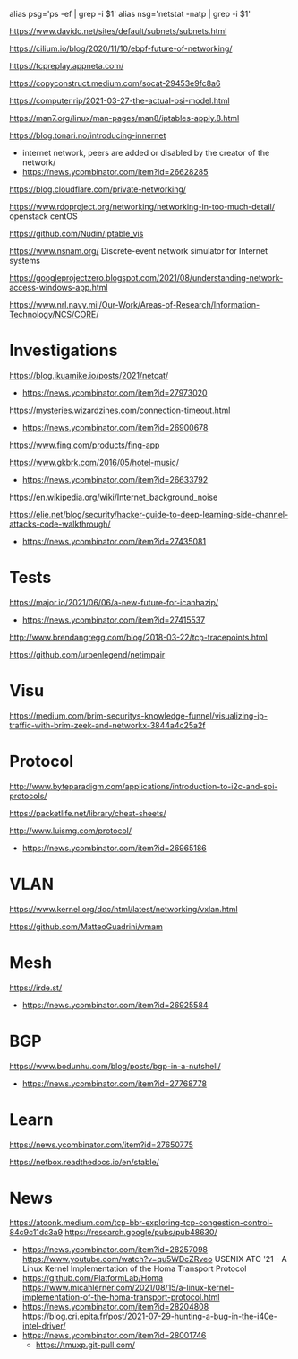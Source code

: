 alias psg='ps -ef | grep -i $1'
alias nsg='netstat -natp | grep -i $1'

https://www.davidc.net/sites/default/subnets/subnets.html

https://cilium.io/blog/2020/11/10/ebpf-future-of-networking/

https://tcpreplay.appneta.com/

https://copyconstruct.medium.com/socat-29453e9fc8a6

https://computer.rip/2021-03-27-the-actual-osi-model.html

https://man7.org/linux/man-pages/man8/iptables-apply.8.html


https://blog.tonari.no/introducing-innernet
  * internet network, peers are added or disabled by the creator of the network/
  * https://news.ycombinator.com/item?id=26628285

https://blog.cloudflare.com/private-networking/

https://www.rdoproject.org/networking/networking-in-too-much-detail/ openstack centOS

https://github.com/Nudin/iptable_vis

https://www.nsnam.org/ Discrete-event network simulator for Internet systems


https://googleprojectzero.blogspot.com/2021/08/understanding-network-access-windows-app.html

https://www.nrl.navy.mil/Our-Work/Areas-of-Research/Information-Technology/NCS/CORE/

# Investigations

https://blog.ikuamike.io/posts/2021/netcat/
* https://news.ycombinator.com/item?id=27973020

https://mysteries.wizardzines.com/connection-timeout.html
* https://news.ycombinator.com/item?id=26900678

https://www.fing.com/products/fing-app

https://www.gkbrk.com/2016/05/hotel-music/
*  https://news.ycombinator.com/item?id=26633792

https://en.wikipedia.org/wiki/Internet_background_noise

https://elie.net/blog/security/hacker-guide-to-deep-learning-side-channel-attacks-code-walkthrough/
* https://news.ycombinator.com/item?id=27435081

# Tests
https://major.io/2021/06/06/a-new-future-for-icanhazip/
* https://news.ycombinator.com/item?id=27415537

http://www.brendangregg.com/blog/2018-03-22/tcp-tracepoints.html

https://github.com/urbenlegend/netimpair

# Visu
https://medium.com/brim-securitys-knowledge-funnel/visualizing-ip-traffic-with-brim-zeek-and-networkx-3844a4c25a2f

# Protocol
http://www.byteparadigm.com/applications/introduction-to-i2c-and-spi-protocols/

https://packetlife.net/library/cheat-sheets/

http://www.luismg.com/protocol/
* https://news.ycombinator.com/item?id=26965186

# VLAN
https://www.kernel.org/doc/html/latest/networking/vxlan.html

https://github.com/MatteoGuadrini/vmam

# Mesh
https://irde.st/
* https://news.ycombinator.com/item?id=26925584

# BGP
https://www.bodunhu.com/blog/posts/bgp-in-a-nutshell/
* https://news.ycombinator.com/item?id=27768778

# Learn
https://news.ycombinator.com/item?id=27650775

https://netbox.readthedocs.io/en/stable/

# News
https://atoonk.medium.com/tcp-bbr-exploring-tcp-congestion-control-84c9c11dc3a9
https://research.google/pubs/pub48630/
* https://news.ycombinator.com/item?id=28257098
https://www.youtube.com/watch?v=qu5WDcZRveo USENIX ATC '21 - A Linux Kernel Implementation of the Homa Transport Protocol
* https://github.com/PlatformLab/Homa
https://www.micahlerner.com/2021/08/15/a-linux-kernel-implementation-of-the-homa-transport-protocol.html
* https://news.ycombinator.com/item?id=28204808
https://blog.cri.epita.fr/post/2021-07-29-hunting-a-bug-in-the-i40e-intel-driver/
* https://news.ycombinator.com/item?id=28001746
  * https://tmuxp.git-pull.com/



